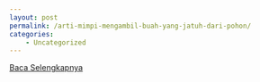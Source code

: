 ```yaml
---
layout: post
permalink: /arti-mimpi-mengambil-buah-yang-jatuh-dari-pohon/
categories:
    - Uncategorized
---
```


[Baca Selengkapnya](/06)